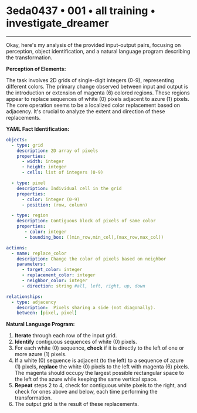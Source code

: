 # 3eda0437 • 001 • all training • investigate_dreamer

---
Okay, here's my analysis of the provided input-output pairs, focusing on perception, object identification, and a natural language program describing the transformation.

**Perception of Elements:**

The task involves 2D grids of single-digit integers (0-9), representing different colors.  The primary change observed between input and output is the introduction or extension of magenta (6) colored regions. These regions appear to replace sequences of white (0) pixels adjacent to azure (1) pixels. The core operation seems to be a localized color replacement based on adjacency. It's crucial to analyze the extent and direction of these replacements.

**YAML Fact Identification:**



```yaml
objects:
  - type: grid
    description: 2D array of pixels
    properties:
      - width: integer
      - height: integer
      - cells: list of integers (0-9)

  - type: pixel
    description: Individual cell in the grid
    properties:
      - color: integer (0-9)
      - position: (row, column)

  - type: region
    description: Contiguous block of pixels of same color
    properties:
       - color: integer
       - bounding_box: ((min_row,min_col),(max_row,max_col))

actions:
  - name: replace_color
    description: Change the color of pixels based on neighbor
    parameters:
      - target_color: integer
      - replacement_color: integer
      - neighbor_color: integer
      - direction: string #all, left, right, up, down

relationships:
  - type: adjacency
    description:  Pixels sharing a side (not diagonally).
    between: [pixel, pixel]
```



**Natural Language Program:**

1. **Iterate** through each row of the input grid.
2. **Identify** contiguous sequences of white (0) pixels.
3. For each white (0) sequence, **check** if it is directly to the left of one or more azure (1) pixels.
4. If a white (0) sequence is adjacent (to the left) to a sequence of azure (1) pixels, **replace** the white (0) pixels to the left with magenta (6) pixels. The magenta should occupy the largest possible rectangular space to the left of the azure while keeping the same vertical space.
5.  **Repeat** steps 2 to 4, check for contiguous white pixels to the right, and check for ones above and below, each time performing the transformation.
6. The output grid is the result of these replacements.


